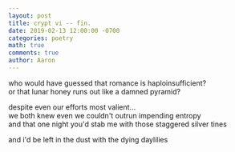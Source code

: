 ```yaml
---
layout: post
title: crypt vi -- fin.
date: 2019-02-13 12:00:00 -0700
categories: poetry 
math: true
comments: true
author: Aaron
---
```


who would have guessed that romance is haploinsufficient?  
or that lunar honey runs out like a damned pyramid?  

despite even our efforts most valient...  
we both knew even we couldn't outrun impending entropy  
and that one night you'd stab me with those staggered silver tines  

and i'd be left in the dust with the dying daylilies
